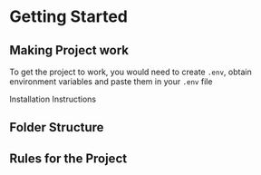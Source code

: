 # Getting Started 

## Making Project work 
To get the project to work, you would need to create `.env`, obtain environment variables and paste them in your `.env` file 


Installation Instructions 



## Folder Structure 



## Rules for the Project 